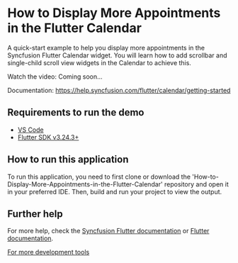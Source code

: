 # How to Display More Appointments in the Flutter Calendar
A quick-start example to help you display more appointments in the Syncfusion Flutter Calendar widget. You will learn how to add scrollbar and single-child scroll view widgets in the Calendar to achieve this.

Watch the video: Coming soon...

Documentation: https://help.syncfusion.com/flutter/calendar/getting-started 

## Requirements to run the demo
* [VS Code](https://code.visualstudio.com/download)
* [Flutter SDK v3.24.3+](https://flutter.dev/docs/development/tools/sdk/overview)


## How to run this application
To run this application, you need to first clone or download the 'How-to-Display-More-Appointments-in-the-Flutter-Calendar' repository and open it in your preferred IDE. Then, build and run your project to view the output.

## Further help
For more help, check the [Syncfusion Flutter documentation](https://help.syncfusion.com/flutter/introduction/overview) or
 [Flutter documentation](https://flutter.dev/docs/get-started/install).
 
[For more development tools](https://flutter.dev/docs/development/tools/devtools/overview)

